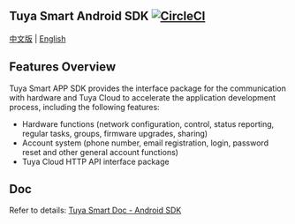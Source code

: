 ## Tuya Smart Android SDK  [![CircleCI](https://circleci.com/gh/TuyaInc/tuyasmart_home_android_sdk/tree/master.svg?style=svg)](https://circleci.com/gh/TuyaInc/tuyasmart_home_android_sdk/tree/master)


[中文版](README-zh.md) | [English](README.md)


## Features Overview

Tuya Smart APP SDK provides the interface package for the communication with hardware and Tuya Cloud to accelerate the application development process, including the following features:

- Hardware functions (network configuration, control, status reporting, regular tasks, groups, firmware upgrades, sharing)
- Account system (phone number, email registration, login, password reset and other general account functions)
- Tuya Cloud HTTP API interface package

## Doc

Refer to details: [Tuya Smart Doc - Android SDK](https://tuyainc.github.io/tuyasmart_home_android_sdk_doc/en/)
